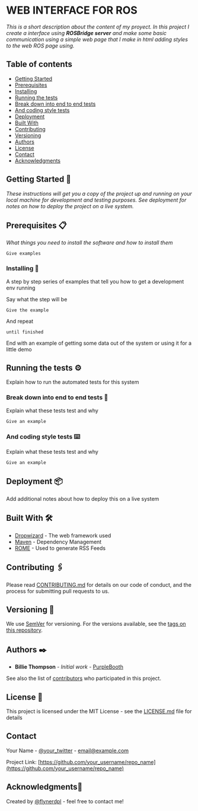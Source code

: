 # WEB INTERFACE FOR ROS 
_This is a short description about the content of my proyect. In this project I create a interface using_ **_ROSBridge server_** _and make some basic communication using a simple web page that I make in html adding styles to the web ROS page using._

## Table of contents
* [Getting Started](#getting-started)
* [Prerequisites](#prerequisites)
* [Installing](#installing)
* [Running the tests](#Running-the-tests)
* [Break down into end to end tests](#Break-down-into-end-to-end-tests)
* [And coding style tests](#And-coding-style-tests)
* [Deployment](#Deployment)
* [Built With](#Built-With)
* [Contributing](#Contributing)
* [Versioning](#Versioning)
* [Authors](#Authors)
* [License](#License)
* [Contact](#contact)
* [Acknowledgments](#Acknowledgments)


## Getting Started 🚀


_These instructions will get you a copy of the project up and running on your local machine for development and testing purposes. See deployment for notes on how to deploy the project on a live system._


## Prerequisites :clipboard:

_What things you need to install the software and how to install them_

```
Give examples
```

### Installing 🔧

A step by step series of examples that tell you how to get a development env running

Say what the step will be

```
Give the example
```

And repeat

```
until finished
```

End with an example of getting some data out of the system or using it for a little demo

## Running the tests ⚙️

Explain how to run the automated tests for this system

### Break down into end to end tests 🔩

Explain what these tests test and why

```
Give an example
```

### And coding style tests ⌨️

Explain what these tests test and why

```
Give an example
```

## Deployment 📦

Add additional notes about how to deploy this on a live system

## Built With 🛠️

* [Dropwizard](http://www.dropwizard.io/1.0.2/docs/) - The web framework used
* [Maven](https://maven.apache.org/) - Dependency Management
* [ROME](https://rometools.github.io/rome/) - Used to generate RSS Feeds

## Contributing 🖇️

Please read [CONTRIBUTING.md](https://gist.github.com/PurpleBooth/b24679402957c63ec426) for details on our code of conduct, and the process for submitting pull requests to us.

## Versioning 📌

We use [SemVer](http://semver.org/) for versioning. For the versions available, see the [tags on this repository](https://github.com/your/project/tags). 

## Authors ✒️

* **Billie Thompson** - *Initial work* - [PurpleBooth](https://github.com/PurpleBooth)

See also the list of [contributors](https://github.com/your/project/contributors) who participated in this project.

## License 📄

This project is licensed under the MIT License - see the [LICENSE.md](LICENSE.md) file for details

## Contact

Your Name - [@your_twitter](https://twitter.com/your_username) - email@example.com

Project Link: [https://github.com/your_username/repo_name](https://github.com/your_username/repo_name)

## Acknowledgments🎁 

Created by [@flynerdpl](https://www.flynerd.pl/) - feel free to contact me!
